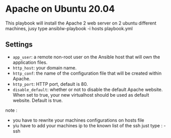 # Apache on Ubuntu 20.04

This playbook will install the Apache 2 web server on 2 ubuntu different machines, jusy type 
ansiblw-playbook -i hosts playbook.yml


## Settings

- `app_user`: a remote non-root user on the Ansible host that will own the application files.
- `http_host`: your domain name.
- `http_conf`: the name of the configuration file that will be created within Apache.
- `http_port`: HTTP port, default is 80.
- `disable_default`: whether or not to disable the default Apache website. When set to true, your new virtualhost should be used as default website. Default is true.

note :
 - you have to rewrite your machines configurations on hosts file 
 - yiu have to add your machines ip to the known list of the ssh just type : 
        - ssh <ip>

